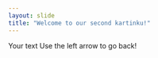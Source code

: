```yaml
---
layout: slide
title: "Welcome to our second kartinku!"
---
```

Your text
Use the left arrow to go back!
